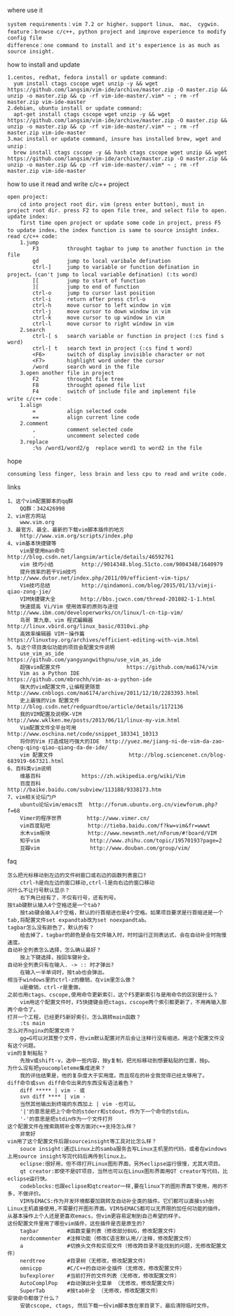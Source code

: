 where use it
    
    system requirements：vim 7.2 or higher，support linux、 mac、 cygwin.
    feature：browse c/c++, python project and improve experience to modify config file
    difference：one command to install and it's experience is as much as source insight.


how to install and update

    1.centos, redhat, fedora install or update command:
      yum install ctags cscope wget unzip -y && wget https://github.com/langsim/vim-ide/archive/master.zip -O master.zip && unzip -o master.zip && cp -rf vim-ide-master/.vim* ~ ; rm -rf master.zip vim-ide-master
    2.debian, ubuntu install or update command:
      apt-get install ctags cscope wget unzip -y && wget https://github.com/langsim/vim-ide/archive/master.zip -O master.zip && unzip -o master.zip && cp -rf vim-ide-master/.vim* ~ ; rm -rf master.zip vim-ide-master
    3.mac install or update command, insure has installed brew, wget and unzip：
      brew install ctags cscope -y && hash ctags cscope wget unzip && wget https://github.com/langsim/vim-ide/archive/master.zip -O master.zip && unzip -o master.zip && cp -rf vim-ide-master/.vim* ~ ; rm -rf master.zip vim-ide-master


how to use it read and write c/c++ project

    open project:
        cd into project root dir，vim (press enter button), must in project root dir. press F2 to open file tree, and select file to open.
    update index:
        first time open project or update some code in project, press F5 to update index，the index function is same to source insight index.
    read c/c++ code:
        1.jump
            F3         throught tagbar to jump to another function in the file
            gd         jump to local varibale defination
            ctrl-]     jump to variable or function defination in project。(can't jump to local variable defination) (:ts word)
            [[         jump to start of function
            ][         jump to end of function
            ctrl-o     jump to cursor last position
            ctrl-i     return after press ctrl-o
            ctrl-h     move cursor to left window in vim
            ctrl-j     move cursor to down window in vim
            ctrl-k     move cursor to up window in vim
            ctrl-l     move cursor to right window in vim
        2.search
            ctrl-[ s   search variable or function in project (:cs find s word)
            ctrl-[ t   search text in project (:cs find t word)
            <F6>       switch of display invisible character or not 
            <F7>       highlight word under the cursor 
            /word      search word in the file
        3.open another file in project
            F2         throught file tree
            F8         throught opened file list
            F4         switch of include file and implement file
    write c/c++ code：
        1.align
            =          align selected code
            ==         align current line code
        2.comment
            ,          comment selected code
            .          uncomment selected code
        3.replace
            :%s /word1/word2/g  replace word1 to word2 in the file


hope

    consuming less finger, less brain and less cpu to read and write code.


links

    1、这个vim配置脚本的qq群
        QQ群：342426998
    2、vim官方网站
        www.vim.org
    3、最官方、最全、最新的下载vim脚本插件的地方
        http://www.vim.org/scripts/index.php
    4、vim基本快捷键等
        vim里使用man命令     http://blog.csdn.net/langsim/article/details/46592761
        vim 技巧小结         http://9014348.blog.51cto.com/9004348/1640979
        提升效率的若干Vim技巧  http://www.dutor.net/index.php/2011/09/efficient-vim-tips/
        Vim技巧总结          http://qindamoni.com/blog/2015/01/13/vimji-qiao-zong-jie/
        VIM快捷键大全        http://bbs.jcwcn.com/thread-201082-1-1.html
        快速提高 Vi/Vim 使用效率的原则与途径   http://www.ibm.com/developerworks/cn/linux/l-cn-tip-vim/
        鸟哥 第九章、vim 程式編輯器            http://linux.vbird.org/linux_basic/0310vi.php
        高效率编辑器 VIM－操作篇               https://linuxtoy.org/archives/efficient-editing-with-vim.html
    5、与这个项目类似功能的项目会配置文件说明
        use_vim_as_ide                      https://github.com/yangyangwithgnu/use_vim_as_ide
        超强vim配置文件                     https://github.com/ma6174/vim
        Vim as a Python IDE                 https://github.com/mbrochh/vim-as-a-python-ide
        强大的vim配置文件,让编程更随意      http://www.cnblogs.com/ma6174/archive/2011/12/10/2283393.html
        史上最强的Vim 配置文件              http://blog.csdn.net/redguardtoo/article/details/1172136
        我的VIM配置及说明K-VIM              http://www.wklken.me/posts/2013/06/11/linux-my-vim.html
        Vim配置文件全平台可用               http://www.oschina.net/code/snippet_103341_10313
        将你的Vim 打造成轻巧强大的IDE  http://yuez.me/jiang-ni-de-vim-da-zao-cheng-qing-qiao-qiang-da-de-ide/
        vim 配置文件                        http://blog.sciencenet.cn/blog-683919-667321.html
    6、百科类vim说明
        维基百科             https://zh.wikipedia.org/wiki/Vim
        百度百科             http://baike.baidu.com/subview/113188/9338173.htm
    7、vim相关论坛门户
        ubuntu论坛vim/emacs页  http://forum.ubuntu.org.cn/viewforum.php?f=68
        Vimer的程序世界        http://www.vimer.cn/
        vim百度贴吧            http://tieba.baidu.com/f?kw=vim&fr=wwwt
        水木vim板块            http://www.newsmth.net/nForum/#!board/VIM
        知乎vim                http://www.zhihu.com/topic/19570193?page=2
        豆瓣vim                http://www.douban.com/group/vim/


faq

    怎么把光标移动到左边的文件树窗口或右边的函数列表窗口?
        ctrl-h是向左边的窗口移动,ctrl-l是向右边的窗口移动
    问什么不让行号默认显示？
        右下角已经有了，不仅有行号，还有列号。
    按tab键默认输入4个空格还是一个tab?
        按tab键会输入4个空格，默认的行首缩进也是4个空格。如果项目要求是行首缩进是一个tab,将配置文件set expandtab改为set noexpandtab。
    tagbar怎么没有颜色了，默认的有？
        给去掉了，tagbar的颜色是会在文件输入时，时时运行正则表达式，会在自动补全时拖慢速度。
    自动补全列表怎么选择，怎么确认最好？
        按上下键选择，按回车键补全。
    自动补全列表只有在输入. -> :: 时才弹出?
        在输入一半单词时，按tab也会弹出。
    相当于windows里的ctrl-z的撤销，在vim里怎么做？
        u是撤销，ctrl-r是重做。
    之前也用ctags、cscope,使用命令更新索引，这个F5更新索引与是用命令的区别是什么？
        vim用这个配置文件时，F5快捷键会把ctags，cscope两个索引都更新了，不用再输入那两个命令了。
    打开一个工程，已经更F5新好索引，怎么跳转main函数？
        :ts main
    怎么对齐nginx的配置文件？
        gg=G可以对其整个文件，但vim默认配置对齐后会让注释行没有缩进。用这个配置文件没有这个问题。
    vim的复制粘贴？
        先按v或shift-v，选中一些内容，按y复制，把光标移动到想要粘贴的位置，按p。
    为什么没有把youcompleteme集成进来？
        我的评估结果是，他的复杂度大于实用度。而且现在的补全我觉得已经太够用了。
    diff命令或svn diff命令出来的东西没有语法着色？
        diff ***** | vim - 或
        svn diff **** | vim -
        当然其他输出到终端的东西加上 | vim -也可以。
        '|'的意思是把上个命令的stderr和stdout，作为下一个命令的stdin。
        '-'的意思是把stdin作为一个文件打开
    这个配置文件在搜索跳转补全等方面对c++支持怎么样？
        非常好
    vim用了这个配置文件后跟sourceinsight等工具对比怎么样？
        souce insight:通过Linux上的samba服务去写Linux主机里的代码，或者在windows上用source insight写完代码后再传到linux上。
        eclipse:很好用，但不得打开Linux图形界面，另外eclipse运行很慢，尤其大项目。
        qt creator:即使不是QT项目，当然也可以在Linux图形界面用QT creator写代码，比eclipse运行快。
        codeblocks:也跟eclipse和qtcreator一样,要在linux下的图形界面下使用，用的不多，不做评价。
        VIM与EMACS:作为开发环境都要加跳转及自动补全类的插件。它们都可以直接ssh到Linux主机直接使用,不需要打开图形界面。VIM与EMACS都可以无界限的加任何功能的插件。从基本操作上个人还是更喜欢emacs，但vim更容易定制到自己希望的样子。
    这份配置文件里用了哪些vim插件，这些插件是否是原生的?
        tagbar         #函数变量列表（修改部分BUG，修改配置文件）
        nerdcommenter  #注释功能（修改C语言默认用//注释，修改配置文件）
        a              #切换头文件和实现文件（修改跨目录不能找到的问题，无修改配置文件）
        nerdtree       #目录树（无修改，修改配置文件）
        omnicpp        #C/C++的自动补全插件（无修改，修改配置文件）
        bufexplorer    #当前打开的文件列表（无修改，修改配置文件）
        AutoComplPop   #自动弹出补全菜单 （无修改，修改配置文件）
        SuperTab       #按tab补全 （无修改，修改配置文件）
    安装命令都做了什么？
        安装cscope, ctags, 然后下载一份vim脚本放在家目录下，最后清除临时文件。
